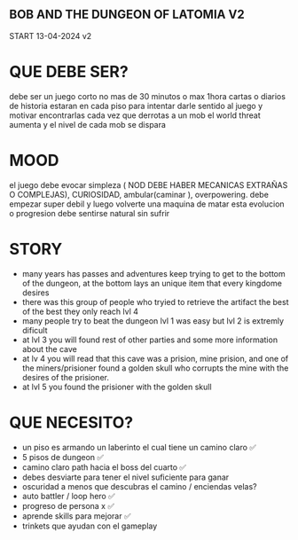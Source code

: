 ## BOB AND THE DUNGEON OF LATOMIA V2

START 13-04-2024
v2

# QUE DEBE SER?

debe ser un juego corto no mas de 30 minutos o max 1hora
cartas o diarios de historia estaran en cada piso para intentar darle sentido al juego y motivar encontrarlas
cada vez que derrotas a un mob el world threat aumenta y el nivel de cada mob se dispara

# MOOD

el juego debe evocar simpleza ( NOD DEBE HABER MECANICAS EXTRAÑAS O COMPLEJAS), CURIOSIDAD, ambular(caminar ), overpowering.
debe empezar super debil y luego volverte una maquina de matar esta evolucion o progresion debe sentirse natural sin sufrir


# STORY

- many years has passes and adventures keep trying to get to the bottom of the dungeon, at the bottom lays an unique item that every kingdome desires
- there was this group of people who tryied to retrieve the artifact the best of the best they only reach lvl 4
- many people try to beat the dungeon lvl 1 was easy but lvl 2 is extremly dificult
- at lvl 3 you will found rest of other parties and some more information about the cave
- at lv 4 you will read that this cave was a prision, mine prision, and one of the miners/prisioner found a golden skull who corrupts the mine with the desires of the prisioner.
- at lvl 5 you found the prisioner with the golden skull


# QUE NECESITO?

- un piso es armando un laberinto el cual tiene un camino claro ✅
- 5 pisos de dungeon ✅
- camino claro path hacia el boss del cuarto ✅
- debes desviarte para tener el nivel suficiente para ganar
- oscuridad a menos que descubras el camino / enciendas velas?
- auto battler / loop hero ✅
- progreso de persona x ✅
- aprende skills para mejorar ✅
- trinkets que ayudan con el gameplay
